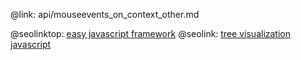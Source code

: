 @link: api/mouseevents_on_context_other.md

@seolinktop: [easy javascript framework](https://webix.com)
@seolink: [tree visualization javascript](https://webix.com/widget/tree/)